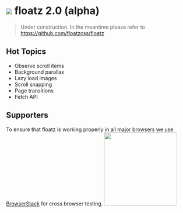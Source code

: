 ![](https://github.com/floatzcss/floatz/blob/master/wiki/logo.png) floatz 2.0 (alpha)
======
> Under construction. In the meantime please refer to https://github.com/floatzcss/floatz

## Hot Topics
* Observe scroll items
* Background parallax
* Lazy load images
* Scroll snapping
* Page transitions
* Fetch API

## Supporters
To ensure that floatz is working properly in all major browsers we use [BrowserStack](https://www.browserstack.com/) for cross browser testing.
<img src="https://user-images.githubusercontent.com/7689394/34140703-c60a6020-e47c-11e7-9f54-1ef83d9c4a8a.png" width="200">

